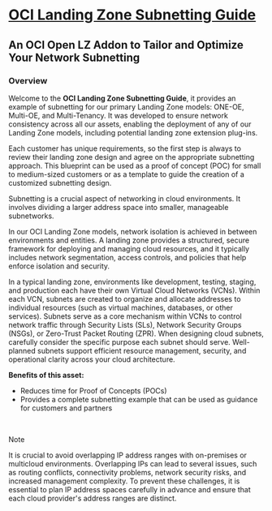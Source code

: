 # **[OCI Landing Zone Subnetting Guide](#)**
## **An OCI Open LZ Addon to Tailor and Optimize Your Network Subnetting**


### Overview
Welcome to the **OCI Landing Zone Subnetting Guide**, it provides an example of subnetting for our primary Landing Zone models: ONE-OE, Multi-OE, and Multi-Tenancy. It was developed to ensure network consistency across all our assets, enabling the deployment of any of our Landing Zone models, including potential landing zone extension plug-ins.
&nbsp; 

Each customer has unique requirements, so the first step is always to review their landing zone design and agree on the appropriate subnetting approach. This blueprint can be used as a proof of concept (POC) for small to medium-sized customers or as a template to guide the creation of a customized subnetting design.

Subnetting is a crucial aspect of networking in cloud environments. It involves dividing a larger address space into smaller, manageable subnetworks.

In our OCI Landing Zone models, network isolation is achieved in between environments and entities. A landing zone provides a structured, secure framework for deploying and managing cloud resources, and it typically includes network segmentation, access controls, and policies that help enforce isolation and security.

In a typical landing zone, environments like development, testing, staging, and production each have their own Virtual Cloud Networks (VCNs). Within each VCN, subnets are created to organize and allocate addresses to individual resources (such as virtual machines, databases, or other services). Subnets serve as a core mechanism within VCNs to control network traffic through Security Lists (SLs), Network Security Groups (NSGs), or Zero-Trust Packet Routing (ZPR).
When designing cloud subnets, carefully consider the specific purpose each subnet should serve. Well-planned subnets support efficient resource management, security, and operational clarity across your cloud architecture.

**Benefits of this asset:**

- Reduces time for Proof of Concepts (POCs)
- Provides a complete subnetting example that can be used as guidance for customers and partners

&nbsp; 
> [!NOTE]
>It is crucial to avoid overlapping IP address ranges with on-premises or multicloud environments. Overlapping IPs can lead to several issues, such as routing conflicts, connectivity problems, network security risks, and increased management complexity. To prevent these challenges, it is essential to plan IP address spaces carefully in advance and ensure that each cloud provider's address ranges are distinct.
